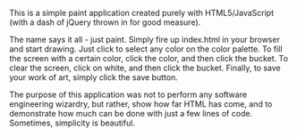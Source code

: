 This is a simple paint application created purely with HTML5/JavaScript (with a dash
of jQuery thrown in for good measure). 

The name says it all - just paint. Simply fire up index.html in your browser and start drawing.
Just click to select any color on the color palette. To fill the screen with a certain 
color, click the color, and then click the bucket. To clear the screen, click on white,
and then click the bucket. Finally, to save your work of art, simply click the save button.

The purpose of this application was not to perform any software engineering wizardry, but 
rather, show how far HTML has come, and to demonstrate how much can be done with just
a few lines of code. Sometimes, simplicity is beautiful.
